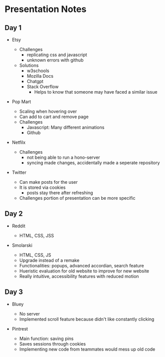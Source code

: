 # Presentation Notes

## Day 1
- Etsy
    - Challenges
        - replicating css and javascript
        - unknown errors with github
    - Solutions
        - w3schools
        - Mozilla Docs
        - Chatgpt
        - Stack Overflow
            - Helps to know that someone may have faced a similar issue

- Pop Mart
    - Scaling when hovering over
    - Can add to cart and remove page
    - Challenges
        - Javascript: Many different animations 
        - Github

- Netfilx
    - Challenges
        - not being able to run a hono-server
        - syncing made changes, accidentally made a seperate repository

- Twitter
    - Can make posts for the user
    - It is stored via cookies
        - posts stay there after refreshing 
    - Challenges portion of presentation can be more specific


## Day 2
- Reddit
    - HTML, CSS, JSS

- Smolarski
    - HTML, CSS, JS
    - Upgrade instead of a remake
    - Functionalities: popups, advanced accordian, search feature
    - Hueristic evaluation for old website to improve for new website
    - Really intuitive, accessibility features with reduced motion

## Day 3
- Bluey
    - No server
    - Implemented scroll feature because didn't like constantly clicking 

- Pintrest
    - Main function: saving pins
    - Saves sessions through cookies
    - Implementing new code from teammates would mess up old code